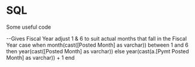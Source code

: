 # SQL
Some useful code

--Gives Fiscal Year adjust 1 & 6 to suit actual months that fall in the Fiscal Year
case when month(cast([Posted Month] as varchar)) between 1 and 6 then year(cast([Posted Month] as varchar))
								else year(cast(a.[Pymt Posted Month] as varchar)) + 1 end

